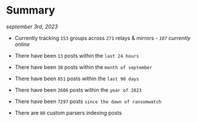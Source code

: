 
# Summary
_september 3rd, 2023_

- Currently tracking `153` groups across `271` relays & mirrors - _`107` currently online_

- There have been `13` posts within the `last 24 hours`

- There have been `30` posts within the `month of september`

- There have been `851` posts within the `last 90 days`

- There have been `2606` posts within the `year of 2023`

- There have been `7297` posts `since the dawn of ransomwatch`

- There are `80` custom parsers indexing posts
